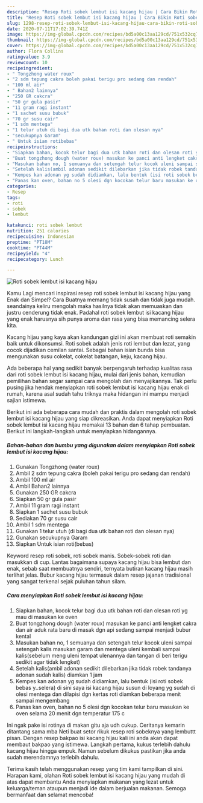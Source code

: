 ```yaml
---
description: "Resep Roti sobek lembut isi kacang hijau | Cara Bikin Roti sobek lembut isi kacang hijau Yang Enak Banget"
title: "Resep Roti sobek lembut isi kacang hijau | Cara Bikin Roti sobek lembut isi kacang hijau Yang Enak Banget"
slug: 1298-resep-roti-sobek-lembut-isi-kacang-hijau-cara-bikin-roti-sobek-lembut-isi-kacang-hijau-yang-enak-banget
date: 2020-07-11T17:02:39.741Z
image: https://img-global.cpcdn.com/recipes/bd5a00c13aa129cd/751x532cq70/roti-sobek-lembut-isi-kacang-hijau-foto-resep-utama.jpg
thumbnail: https://img-global.cpcdn.com/recipes/bd5a00c13aa129cd/751x532cq70/roti-sobek-lembut-isi-kacang-hijau-foto-resep-utama.jpg
cover: https://img-global.cpcdn.com/recipes/bd5a00c13aa129cd/751x532cq70/roti-sobek-lembut-isi-kacang-hijau-foto-resep-utama.jpg
author: Flora Collins
ratingvalue: 3.9
reviewcount: 10
recipeingredient:
- " Tongzhong water roux"
- "2 sdm tepung cakra boleh pakai terigu pro sedang dan rendah"
- "100 ml air"
- " Bahan2 lainnya"
- "250 GR cakcra"
- "50 gr gula pasir"
- "11 gram ragi instant"
- "1 sachet susu bubuk"
- "70 gr susu cair"
- "1 sdm mentega"
- "1 telur utuh di bagi dua utk bahan roti dan olesan nya"
- "secukupnya Garam"
- " Untuk isian rotibebas"
recipeinstructions:
- "Siapkan bahan, kocok telur bagi dua utk bahan roti dan olesan roti yg mau di masukan ke oven"
- "Buat tongzhong dough (water roux) masukan ke panci anti lengket cakra dan air aduk rata baru di masak dgn api sedang sampai menjadi bubur kental"
- "Masukan bahan no, 1 semuanya dan setengah telur kocok uleni sampai setengah kalis masukan garam dan mentega uleni kembali sampai kalis(sebelum meng uleni tempat ulenannya dan tangan di beri terigu sedikit agar tidak lengket)"
- "Setelah kalis(ambil adonan sedikit dilebarkan jika tidak robek tandanya adonan sudah kalis) diamkan 1 jam"
- "Kempes kan adonan yg sudah didiamkan, lalu bentuk (isi roti sobek bebas y..selera) di sini saya isi kacang hijau susun di loyang yg sudah di olesi mentega dan dilapisi dgn kertas roti diamkan beberapa menit sampai mengembang"
- "Panas kan oven, bahan no 5 olesi dgn kocokan telur baru masukan ke oven selama 20 menit dgn temperatur 175 c"
categories:
- Resep
tags:
- roti
- sobek
- lembut

katakunci: roti sobek lembut 
nutrition: 251 calories
recipecuisine: Indonesian
preptime: "PT18M"
cooktime: "PT44M"
recipeyield: "4"
recipecategory: Lunch

---
```



![Roti sobek lembut isi kacang hijau](https://img-global.cpcdn.com/recipes/bd5a00c13aa129cd/751x532cq70/roti-sobek-lembut-isi-kacang-hijau-foto-resep-utama.jpg)

Kamu Lagi mencari inspirasi resep roti sobek lembut isi kacang hijau yang Enak dan Simpel? Cara Buatnya memang tidak susah dan tidak juga mudah. seandainya keliru mengolah maka hasilnya tidak akan memuaskan dan justru cenderung tidak enak. Padahal roti sobek lembut isi kacang hijau yang enak harusnya sih punya aroma dan rasa yang bisa memancing selera kita.

Kacang hijau yang kaya akan kandungan gizi ini akan membuat roti semakin baik untuk dikonsumsi. Roti sobek adalah jenis roti lembut dan lezat, yang cocok dijadikan cemilan santai. Sebagai bahan isian bunda bisa mengunakan susu cokelat, cokelat batangan, keju, kacang hijau.

Ada beberapa hal yang sedikit banyak berpengaruh terhadap kualitas rasa dari roti sobek lembut isi kacang hijau, mulai dari jenis bahan, kemudian pemilihan bahan segar sampai cara mengolah dan menyajikannya. Tak perlu pusing jika hendak menyiapkan roti sobek lembut isi kacang hijau enak di rumah, karena asal sudah tahu triknya maka hidangan ini mampu menjadi sajian istimewa.


Berikut ini ada beberapa cara mudah dan praktis dalam mengolah roti sobek lembut isi kacang hijau yang siap dikreasikan. Anda dapat menyiapkan Roti sobek lembut isi kacang hijau memakai 13 bahan dan 6 tahap pembuatan. Berikut ini langkah-langkah untuk menyiapkan hidangannya.

<!--inarticleads1-->

##### Bahan-bahan dan bumbu yang digunakan dalam menyiapkan Roti sobek lembut isi kacang hijau:

1. Gunakan  Tongzhong (water roux)
1. Ambil 2 sdm tepung cakra (boleh pakai terigu pro sedang dan rendah)
1. Ambil 100 ml air
1. Ambil  Bahan2 lainnya
1. Gunakan 250 GR cakcra
1. Siapkan 50 gr gula pasir
1. Ambil 11 gram ragi instant
1. Siapkan 1 sachet susu bubuk
1. Sediakan 70 gr susu cair
1. Ambil 1 sdm mentega
1. Gunakan 1 telur utuh (di bagi dua utk bahan roti dan olesan nya)
1. Gunakan secukupnya Garam
1. Siapkan  Untuk isian roti(bebas)


Keyword resep roti sobek, roti sobek manis. Sobek-sobek roti dan masukkan di cup. Lantas bagaimana supaya kacang hijau bisa lembut dan enak, sebab saat membuatnya sendiri, ternyata butiran kacang hijau masih terlihat jelas. Bubur kacang hijau termasuk dalam resep jajanan tradisional yang sangat terkenal sejak puluhan tahun silam. 

<!--inarticleads2-->

##### Cara menyiapkan Roti sobek lembut isi kacang hijau:

1. Siapkan bahan, kocok telur bagi dua utk bahan roti dan olesan roti yg mau di masukan ke oven
1. Buat tongzhong dough (water roux) masukan ke panci anti lengket cakra dan air aduk rata baru di masak dgn api sedang sampai menjadi bubur kental
1. Masukan bahan no, 1 semuanya dan setengah telur kocok uleni sampai setengah kalis masukan garam dan mentega uleni kembali sampai kalis(sebelum meng uleni tempat ulenannya dan tangan di beri terigu sedikit agar tidak lengket)
1. Setelah kalis(ambil adonan sedikit dilebarkan jika tidak robek tandanya adonan sudah kalis) diamkan 1 jam
1. Kempes kan adonan yg sudah didiamkan, lalu bentuk (isi roti sobek bebas y..selera) di sini saya isi kacang hijau susun di loyang yg sudah di olesi mentega dan dilapisi dgn kertas roti diamkan beberapa menit sampai mengembang
1. Panas kan oven, bahan no 5 olesi dgn kocokan telur baru masukan ke oven selama 20 menit dgn temperatur 175 c


Ini ngak pake isi rotinya di makan gitu aja udh cukup. Ceritanya kemarin ditantang sama mba Neti buat setor rikuk resep roti sobeknya yang lembuttt pisan. Dengan resep bakpao isi kacang hijau kali ini anda akan dapat membaut bakpao yang istimewa. Langkah pertama, kukus terlebih dahulu kacang hijau hingga empuk. Namun sebelum dikukus pastikan jika anda sudah merendamnya terlebih dahulu. 

Terima kasih telah menggunakan resep yang tim kami tampilkan di sini. Harapan kami, olahan Roti sobek lembut isi kacang hijau yang mudah di atas dapat membantu Anda menyiapkan makanan yang lezat untuk keluarga/teman ataupun menjadi ide dalam berjualan makanan. Semoga bermanfaat dan selamat mencoba!
